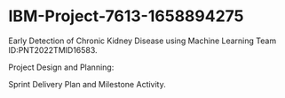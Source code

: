 # IBM-Project-7613-1658894275
Early Detection of Chronic Kidney Disease using Machine Learning
Team ID:PNT2022TMID16583.

Project Design and Planning:

Sprint Delivery Plan and Milestone Activity.